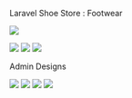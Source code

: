Laravel Shoe Store : Footwear


![](https://raw.githubusercontent.com/soltee/picgram/master/public/img/landing.png)

![](https://raw.githubusercontent.com/soltee/picgram/master/public/img/products.png)
![](https://raw.githubusercontent.com/soltee/picgram/master/public/img/login.png)
![](https://raw.githubusercontent.com/soltee/picgram/master/public/img/customer-dashboard.png)

Admin Designs

![](https://raw.githubusercontent.com/soltee/picgram/master/public/img/admin-dashboard.png)
![](https://raw.githubusercontent.com/soltee/picgram/master/public/img/admin-products.png)
![](https://raw.githubusercontent.com/soltee/picgram/master/public/img/admin-users.png)
![](https://raw.githubusercontent.com/soltee/picgram/master/public/img/admin-logout.png)
